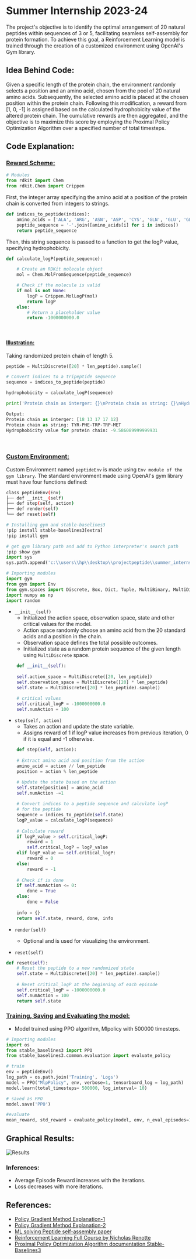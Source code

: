 # Summer Internship 2023-24

The project's objective is to identify the optimal arrangement of 20 natural peptides within sequences of 3 or 5, facilitating seamless self-assembly for protein formation. To achieve this goal, a Reinforcement Learning model is trained through the creation of a customized environment using OpenAI's Gym library.

## Idea Behind Code:

Given a specific length of the protein chain, the environment randomly selects a position and an amino acid, chosen from the pool of 20 natural amino acids. Subsequently, the selected amino acid is placed at the chosen position within the protein chain. Following this modification, a reward from [1, 0, -1] is assigned based on the calculated hydrophobicity value of the altered protein chain. The cumulative rewards are then aggregated, and the objective is to maximize this score by employing the Proximal Policy Optimization Algorithm over a specified number of total timesteps.  

## Code Explanation:

### <u>Reward Scheme:</u>

```python
# Modules
from rdkit import Chem
from rdkit.Chem import Crippen
```

First, the integer array specifying the amino acid at a position of the protein chain is converted from integers to strings.

```python
def indices_to_peptide(indices):
    amino_acids = ['ALA', 'ARG', 'ASN', 'ASP', 'CYS', 'GLN', 'GLU', 'GLY', 'HIS', 'ILE', 'LEU', 'LYS', 'MET', 'PHE', 'PRO', 'SER', 'THR', 'TRP', 'TYR', 'VAL']
    peptide_sequence = '-'.join([amino_acids[i] for i in indices])
    return peptide_sequence
```

Then, this string sequence is passed to a function to get the logP value, specifying hydrophobicity.

```python
def calculate_logP(peptide_sequence):

    # Create an RDKit molecule object
    mol = Chem.MolFromSequence(peptide_sequence)

    # Check if the molecule is valid
    if mol is not None:
        logP = Crippen.MolLogP(mol)
        return logP
    else:
        # Return a placeholder value
        return -1000000000.0
```
<br>

#### <u>Illustration:</u> 

Taking randomized protein chain of length 5.

```python
peptide = MultiDiscrete([20] * len_peptide).sample()

# Convert indices to a tripeptide sequence
sequence = indices_to_peptide(peptide)

hydrophobicity = calculate_logP(sequence)

print('Protein chain as interger: {}\nProtein chain as string: {}\nHydrophobicity value for protein chain: {}'.format(peptide, sequence, hydrophobicity))
```

```python
Output: 
Protein chain as interger: [18 13 17 17 12]
Protein chain as string: TYR-PHE-TRP-TRP-MET
Hydrophobicity value for protein chain: -9.586089999999931
```
<br>

### <u>Custom Environment:</u>

Custom Environment named `peptideEnv` is made using `Env module of the gym library`. The standard environment made using OpenAI's gym library must have four functions defined:

```bash
class peptideEnv(Env)
├── def __init__(self)
├── def step(self, action)
├── def render(self)
└── def reset(self)
```

```python
# Installing gym and stable-baselines3
!pip install stable-baselines3[extra]
!pip install gym

# get gym library path and add to Python interpreter's search path
!pip show gym
import sys
sys.path.append('c:\\users\\hp\\desktop\\projectpeptide\\summer_internship_2023\\projectpeptide\\lib\\site-packages')
```

```python
# Importing modules
import gym 
from gym import Env
from gym.spaces import Discrete, Box, Dict, Tuple, MultiBinary, MultiDiscrete 
import numpy as np
import random
```

- `__init__(self)`
    - Initialized the action space, observation space, state and other critical values for the model.
    - Action space randomly choose an amino acid from the 20 standard acids and a position in the chain.
    - Observation space defines the total possible outcomes.
    - Initialized state as a random protein sequence of the given length using `MultiDiscrete` space.

```python
    def __init__(self):
    
    self.action_space = MultiDiscrete([20, len_peptide])
    self.observation_space = MultiDiscrete([20] * len_peptide)
    self.state = MultiDiscrete([20] * len_peptide).sample()

    # critical values
    self.critical_logP = -1000000000.0
    self.numAction = 100
```

- `step(self, action)`
    - Takes an action and update the state variable.
    - Assigns reward of 1 if logP value increases from previous iteration, 0 if it is equal and -1 otherwise.

```python
    def step(self, action):
    
    # Extract amino acid and position from the action
    amino_acid = action // len_peptide
    position = action % len_peptide

    # Update the state based on the action
    self.state[position] = amino_acid
    self.numAction -=1
    
    # Convert indices to a peptide sequence and calculate logP 
    # for the peptide
    sequence = indices_to_peptide(self.state)
    logP_value = calculate_logP(sequence)
    
    # Calculate reward
    if logP_value > self.critical_logP: 
        reward = 1 
        self.critical_logP = logP_value
    elif logP_value == self.critical_logP:
        reward = 0
    else:
        reward = -1 
    
    # Check if is done
    if self.numAction <= 0: 
        done = True
    else:
        done = False
    
    info = {}
    return self.state, reward, done, info
```

- `render(self)` 
    - Optional and is used for visualizing the environment.

- `reset(self)`

```python
def reset(self):
    # Reset the peptide to a new randomized state
    self.state = MultiDiscrete([20] * len_peptide).sample()
    
    # Reset critical_logP at the beginning of each episode
    self.critical_logP = -1000000000.0
    self.numAction = 100
    return self.state
```

### <u>Training, Saving and Evaluating the model:</u>

- Model trained using PPO algorithm, Mlpolicy with 500000 timesteps.

```python
# Importing modules
import os
from stable_baselines3 import PPO
from stable_baselines3.common.evaluation import evaluate_policy
```

```python
# train
env = peptideEnv()
log_path = os.path.join('Training', 'Logs')
model = PPO("MlpPolicy", env, verbose=1, tensorboard_log = log_path)
model.learn(total_timesteps= 500000, log_interval= 10)

# saved as PPO
model.save('PPO')

#evaluate
mean_reward, std_reward = evaluate_policy(model, env, n_eval_episodes=10, render=True)
```

## Graphical Results:

![Results](.\Extras\Graph.png)

### Inferences:
- Average Episode Reward increases with the iterations.
- Loss decreases with more iterations.

## References:

- <a href="https://towardsdatascience.com/policy-gradient-methods-104c783251e0"> Policy Gradient Method Explanation-1</a><br>
- <a href="https://huggingface.co/learn/deep-rl-course/unit4/policy-gradient?fw=pt"> Policy Gradient Method Explanation-2</a><br>
- <a href="https://drive.google.com/file/d/1kmlz5kaJnC4FblE5oBK-0NnJRRSLm_pI/view?usp=drive_link"> ML solving Peptide self-assembly paper</a>
- <a href="https://youtu.be/Mut_u40Sqz4?si=AwunkKbTvgTM1PvI"> Reinforcement Learning Full Course by Nicholas Renotte</a><br>
- <a href="https://stable-baselines3.readthedocs.io/en/master/modules/ppo.html"> Proximal Policy Optimization Algorithm documentation Stable-Baselines3</a><br>

